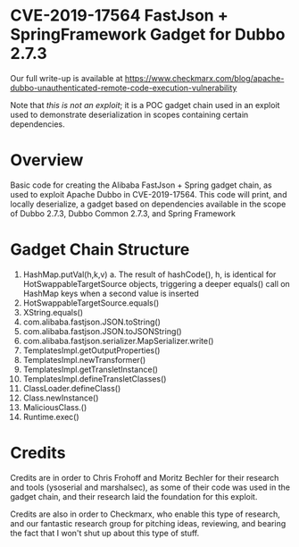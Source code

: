 # CVE-2019-17564 FastJson + SpringFramework Gadget for Dubbo 2.7.3
Our full write-up is available at https://www.checkmarx.com/blog/apache-dubbo-unauthenticated-remote-code-execution-vulnerability

Note that *this is not an exploit*; it is a POC gadget chain used in an exploit used to demonstrate deserialization in scopes containing certain dependencies.

# Overview
Basic code for creating the Alibaba FastJson + Spring gadget chain, as used to exploit Apache Dubbo in CVE-2019-17564. This code will print, and locally deserialize, a gadget based on dependencies available in the scope of Dubbo 2.7.3, Dubbo Common 2.7.3, and Spring Framework 

# Gadget Chain Structure
1.	HashMap.putVal(h,k,v)
    a.	The result of hashCode(), h, is identical for HotSwappableTargetSource objects, triggering a deeper equals() call on HashMap keys when a second value is inserted
2.	HotSwappableTargetSource.equals()
3.	XString.equals()
4.	com.alibaba.fastjson.JSON.toString()
5.	com.alibaba.fastjson.JSON.toJSONString()
6.	com.alibaba.fastjson.serializer.MapSerializer.write()
7.	TemplatesImpl.getOutputProperties()
8.	TemplatesImpl.newTransformer()
9.	TemplatesImpl.getTransletInstance()
10.	TemplatesImpl.defineTransletClasses()
11.	ClassLoader.defineClass()
12.	Class.newInstance()
13.	MaliciousClass.<clinit>()
14.	Runtime.exec()

# Credits
Credits are in order to Chris Frohoff and Moritz Bechler for their research and tools (ysoserial and marshalsec), as some of their code was used in the gadget chain, and their research laid the foundation for this exploit.

Credits are also in order to Checkmarx, who enable this type of research, and our fantastic research group for pitching ideas, reviewing, and bearing the fact that I won't shut up about this type of stuff.
